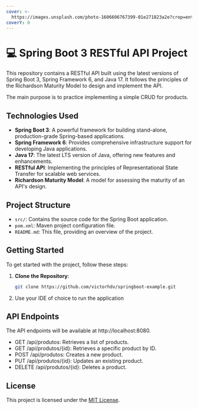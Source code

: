 ```yaml
---
cover: >-
  https://images.unsplash.com/photo-1606606767399-01e271823a2e?crop=entropy&cs=srgb&fm=jpg&ixid=M3wxOTcwMjR8MHwxfHNlYXJjaHw3fHxtYXRyaXh8ZW58MHx8fHwxNzE1ODY5NDE2fDA&ixlib=rb-4.0.3&q=85
coverY: 0
---
```


# 💻 Spring Boot 3 RESTful API Project

This repository contains a RESTful API built using the latest versions of Spring Boot 3, Spring Framework 6, and Java 17. It follows the principles of the Richardson Maturity Model to design and implement the API.

The main purpose is to practice implementing a simple CRUD for products.

## Technologies Used

* **Spring Boot 3**: A powerful framework for building stand-alone, production-grade Spring-based applications.
* **Spring Framework 6**: Provides comprehensive infrastructure support for developing Java applications.
* **Java 17**: The latest LTS version of Java, offering new features and enhancements.
* **RESTful API**: Implementing the principles of Representational State Transfer for scalable web services.
* **Richardson Maturity Model**: A model for assessing the maturity of an API's design.

## Project Structure

* `src/`: Contains the source code for the Spring Boot application.
* `pom.xml`: Maven project configuration file.
* `README.md`: This file, providing an overview of the project.

## Getting Started

To get started with the project, follow these steps:

1.  **Clone the Repository**:

    ```bash
    git clone https://github.com/victorhdv/springboot-example.git

    ```
2. Use your IDE of choice to run the application

## API Endpoints

The API endpoints will be available at http://localhost:8080.

* GET /api/produtos: Retrieves a list of products.
* GET /api/produtos/{id}: Retrieves a specific product by ID.
* POST /api/produtos: Creates a new product.
* PUT /api/produtos/{id}: Updates an existing product.
* DELETE /api/produtos/{id}: Deletes a product.

## License

This project is licensed under the [MIT License](LICENSE/).
